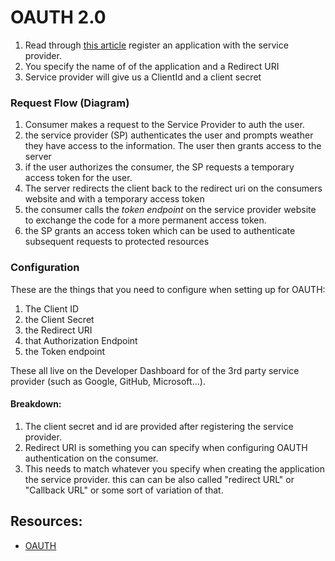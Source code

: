 # OAUTH 2.0
1. Read through [this article](https://docs.microsoft.com/en-us/aspnet/core/security/authentication/social/google-logins?view=aspnetcore-2.2) register an application with the service provider. 
1. You specify the name of of the application and a Redirect URI
1. Service provider will give us a ClientId and a client secret

### Request Flow (Diagram)
1. Consumer makes a request to the Service Provider to auth the user. 
1. the service provider (SP) authenticates the user and prompts weather they have access to the information. The user then grants access to the server
1. if the user authorizes the consumer, the SP requests a temporary access token for the user.
1. The server redirects the client back to the redirect uri on the consumers website and  with a temporary access token
1. the consumer calls the *token endpoint* on the service provider website to exchange the code for a more permanent access token.
1. the SP grants an access token which can be used to authenticate subsequent requests to protected resources

### Configuration
These are the things that you need to configure when setting up for OAUTH: 
1. The Client ID
1. the Client Secret
1. the Redirect URI
1. that Authorization Endpoint
1. the Token endpoint

These all live on the Developer Dashboard for of the 3rd party service provider (such as Google, GitHub, Microsoft...).

#### Breakdown:
1. The client secret and id are provided after registering the service provider. 
2. Redirect URI is something you can specify when configuring OAUTH authentication on the consumer.
3. This needs to match whatever you specify when creating the application the service provider. this can
can be also called "redirect URL" or "Callback URL" or some sort of variation of that. 


## Resources:

- [OAUTH](https://www.jerriepelser.com/blog/authenticate-oauth-aspnet-core-2)